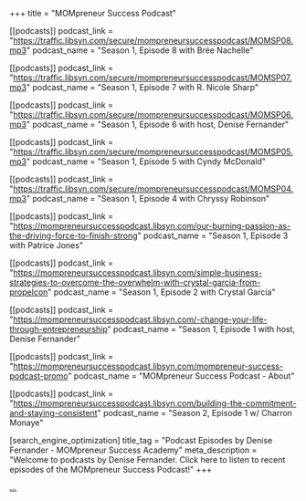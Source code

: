 +++
title = "MOMpreneur Success Podcast"

[[podcasts]]
podcast_link = "https://traffic.libsyn.com/secure/mompreneursuccesspodcast/MOMSP08.mp3"
podcast_name = "Season 1, Episode 8 with Brée Nachelle"

[[podcasts]]
podcast_link = "https://traffic.libsyn.com/secure/mompreneursuccesspodcast/MOMSP07.mp3"
podcast_name = "Season 1, Episode 7 with R. Nicole Sharp"

[[podcasts]]
podcast_link = "https://traffic.libsyn.com/secure/mompreneursuccesspodcast/MOMSP06.mp3"
podcast_name = "Season 1, Episode 6 with host, Denise Fernander"

[[podcasts]]
podcast_link = "https://traffic.libsyn.com/secure/mompreneursuccesspodcast/MOMSP05.mp3"
podcast_name = "Season 1, Episode 5 with Cyndy McDonald"

[[podcasts]]
podcast_link = "https://traffic.libsyn.com/secure/mompreneursuccesspodcast/MOMSP04.mp3"
podcast_name = "Season 1, Episode 4 with Chryssy Robinson"

[[podcasts]]
podcast_link = "https://mompreneursuccesspodcast.libsyn.com/our-burning-passion-as-the-driving-force-to-finish-strong"
podcast_name = "Season 1, Episode 3 with Patrice Jones"

[[podcasts]]
podcast_link = "https://mompreneursuccesspodcast.libsyn.com/simple-business-strategies-to-overcome-the-overwhelm-with-crystal-garcia-from-propelcon"
podcast_name = "Season 1, Episode 2 with Crystal Garcia"

[[podcasts]]
podcast_link = "https://mompreneursuccesspodcast.libsyn.com/-change-your-life-through-entrepreneurship"
podcast_name = "Season 1, Episode 1 with host, Denise Fernander"

[[podcasts]]
podcast_link = "https://mompreneursuccesspodcast.libsyn.com/mompreneur-success-podcast-promo"
podcast_name = "MOMpreneur Success Podcast - About"

[[podcasts]]
podcast_link = "https://mompreneursuccesspodcast.libsyn.com/building-the-commitment-and-staying-consistent"
podcast_name = "Season 2, Episode 1 w/ Charron Monaye"

[search_engine_optimization]
title_tag = "Podcast Episodes by Denise Fernander - MOMpreneur Success Academy"
meta_description = "Welcome to podcasts by Denise Fernander. Click here to listen to recent episodes of the MOMpreneur Success Podcast!"
+++

<a target="_blank" rel="noopener" href="&lt;iframe title=&quot;Embed Player&quot; style=&quot;border: none;&quot; src=&quot;//play.libsyn.com/embed/episode/id/23150708/height/192/theme/modern/size/large/thumbnail/no/custom-color/ffffff/time-start/00:00:00/hide-playlist/yes&quot; height=&quot;192&quot; width=&quot;100%&quot; scrolling=&quot;no&quot; allowfullscreen=&quot;&quot; webkitallowfullscreen=&quot;true&quot; mozallowfullscreen=&quot;true&quot; oallowfullscreen=&quot;true&quot; msallowfullscreen=&quot;true&quot;&gt;&lt;/iframe&gt;https://mompreneursuccesspodcast.libsyn.com/building-the-commitment-and-staying-consistent">...</a>
